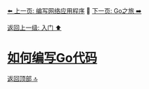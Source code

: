 [⬅️ 上一页: 编写网络应用程序](编写网络应用程序.md) 🚦 [下一页: Go之旅 ➡️](Go之旅.md)

[返回上一级: 入门 ⬆️](../入门.md)

# [如何编写Go代码](如何编写Go代码.md)

[返回顶部 🔝](#如何编写Go代码)